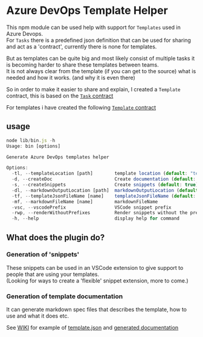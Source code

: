 # Azure DevOps Template Helper

This npm module can be used help with support for `Templates` used in Azure Devops.  
For `Tasks` there is a predefined json definition that can be used for sharing and act as a 'contract', currently there is none for templates.  

But as templates can be quite big and most likely consist of multiple tasks it is becoming harder to share these templates between teams.  
It is not always clear from the template (if you can get to the source) what is needed and how it works. (and why it is even there)  

So in order to make it easier to share and explain, I created a `Template` contract, this is based on the [`Task` contract](https://raw.githubusercontent.com/Microsoft/azure-pipelines-task-lib/master/tasks.schema.json)  

For templates i have created the following [`Template` contract](https://raw.githubusercontent.com/hvdb/ado-template-helper/master/template.schema.json)  


## usage

```javascript
node lib/bin.js -h
Usage: bin [options]

Generate Azure DevOps templates helper

Options:
  -tl, --templateLocation [path]        template location (default: "templates")
  -d, --createDoc                       Create documentation (default: true)
  -s, --createSnippets                  Create snippets (default: true)
  -dl, --markdownOutputLocation [path]  markdownOutputLocation (default: "docs")
  -tf, --templateJsonFileName [name]    templateJsonFileName (default: "template.json")
  -mf, --markdownFileName [name]        markdownFileName
  -vsc, --vscodePrefix                  VSCode snippet prefix
  -rwp, --renderWithoutPrefixes         Render snippets without the prefixes needed for vscode plugin (default: false)
  -h, --help                            display help for command
```



## What does the plugin do?

### Generation of 'snippets'

These snippets can be used in an VSCode extension to give support to people that are using your templates.  
(Looking for ways to create a 'flexible' snippet extension, more to come.)  

### Generation of template documentation

It can generate markdown spec files that describes the template, how to use and what it does etc.  


See [WIKI](https://github.com/hvdb/ado-template-helper/wiki) for example of [template.json](https://github.com/hvdb/ado-template-helper/wiki/Example-template.json) and [generated documentation](https://github.com/hvdb/ado-template-helper/wiki/Documentation-example)

